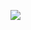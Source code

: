 [<img src="http://www.prosiebensat1.de/bundles/front/img/p7s1_logo.png">](http://www.prosiebensat1.de)
